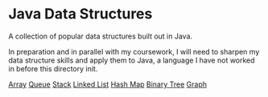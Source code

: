 # Java Data Structures

A collection of popular data structures built out in Java.

In preparation and in parallel with my coursework, I will need to sharpen my data structure skills and apply them to Java, a language I have not worked in before this directory init.

[Array]()
[Queue]()
[Stack]()
[Linked List]()
[Hash Map]()
[Binary Tree]()
[Graph]()
